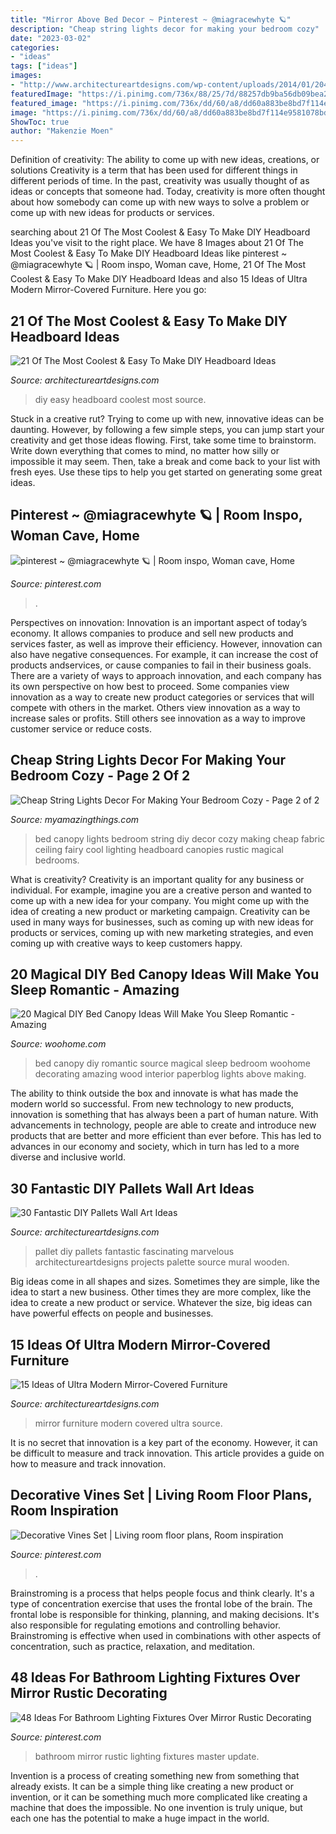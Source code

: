 ```yaml
---
title: "Mirror Above Bed Decor ~ Pinterest ~ @miagracewhyte 🪐"
description: "Cheap string lights decor for making your bedroom cozy"
date: "2023-03-02"
categories:
- "ideas"
tags: ["ideas"]
images:
- "http://www.architectureartdesigns.com/wp-content/uploads/2014/01/204-630x839.jpg"
featuredImage: "https://i.pinimg.com/736x/88/25/7d/88257db9ba56db09bea2ad09adc10648.jpg"
featured_image: "https://i.pinimg.com/736x/dd/60/a8/dd60a883be8bd7f114e9581078bd28c5.jpg"
image: "https://i.pinimg.com/736x/dd/60/a8/dd60a883be8bd7f114e9581078bd28c5.jpg"
ShowToc: true
author: "Makenzie Moen"
---
```



Definition of creativity: The ability to come up with new ideas, creations, or solutions
Creativity is a term that has been used for different things in different periods of time. In the past, creativity was usually thought of as ideas or concepts that someone had. Today, creativity is more often thought about how somebody can come up with new ways to solve a problem or come up with new ideas for products or services.

	

		
searching about 21 Of The Most Coolest &amp; Easy To Make DIY Headboard Ideas you've visit to the right place. We have 8 Images about 21 Of The Most Coolest &amp; Easy To Make DIY Headboard Ideas like pinterest ~ @miagracewhyte 🪐 | Room inspo, Woman cave, Home, 21 Of The Most Coolest &amp; Easy To Make DIY Headboard Ideas and also 15 Ideas of Ultra Modern Mirror-Covered Furniture. Here you go:
		
    
## 21 Of The Most Coolest &amp; Easy To Make DIY Headboard Ideas

<img loading=lazy src="https://www.architectureartdesigns.com/wp-content/uploads/2015/03/183.jpg" onerror="this.onerror=null;this.src='https://tse2.mm.bing.net/th?id=OIP.4enN9J3BC73z2Ai5t6QrxAHaFj&amp;pid=15.1';" alt="21 Of The Most Coolest &amp; Easy To Make DIY Headboard Ideas">

_Source: architectureartdesigns.com_

>diy easy headboard coolest most source. 

	

Stuck in a creative rut? Trying to come up with new, innovative ideas can be daunting. However, by following a few simple steps, you can jump start your creativity and get those ideas flowing. First, take some time to brainstorm. Write down everything that comes to mind, no matter how silly or impossible it may seem. Then, take a break and come back to your list with fresh eyes. Use these tips to help you get started on generating some great ideas.

    
## Pinterest ~ @miagracewhyte 🪐 | Room Inspo, Woman Cave, Home

<img loading=lazy src="https://i.pinimg.com/736x/dd/60/a8/dd60a883be8bd7f114e9581078bd28c5.jpg" onerror="this.onerror=null;this.src='https://tse1.mm.bing.net/th?id=OIP.ghI81FMe6_LKMvquZ1-McgHaJ3&amp;pid=15.1';" alt="pinterest ~ @miagracewhyte 🪐 | Room inspo, Woman cave, Home">

_Source: pinterest.com_

>. 

	

Perspectives on innovation:
Innovation is an important aspect of today’s economy. It allows companies to produce and sell new products and services faster, as well as improve their efficiency. However, innovation can also have negative consequences. For example, it can increase the cost of products andservices, or cause companies to fail in their business goals. There are a variety of ways to approach innovation, and each company has its own perspective on how best to proceed. Some companies view innovation as a way to create new product categories or services that will compete with others in the market. Others view innovation as a way to increase sales or profits. Still others see innovation as a way to improve customer service or reduce costs.

    
## Cheap String Lights Decor For Making Your Bedroom Cozy - Page 2 Of 2

<img loading=lazy src="http://myamazingthings.com/wp-content/uploads/2017/08/string-lights-bedroom-8.jpg" onerror="this.onerror=null;this.src='https://tse3.mm.bing.net/th?id=OIP.PrOhO6vfrdCw0cheE1EquQHaHa&amp;pid=15.1';" alt="Cheap String Lights Decor For Making Your Bedroom Cozy - Page 2 of 2">

_Source: myamazingthings.com_

>bed canopy lights bedroom string diy decor cozy making cheap fabric ceiling fairy cool lighting headboard canopies rustic magical bedrooms. 

	

What is creativity?
Creativity is an important quality for any business or individual. For example, imagine you are a creative person and wanted to come up with a new idea for your company. You might come up with the idea of creating a new product or marketing campaign. Creativity can be used in many ways for businesses, such as coming up with new ideas for products or services, coming up with new marketing strategies, and even coming up with creative ways to keep customers happy.

    
## 20 Magical DIY Bed Canopy Ideas Will Make You Sleep Romantic - Amazing

<img loading=lazy src="http://www.woohome.com/wp-content/uploads/2015/07/diy-bed-canopy-woohome-11.jpg" onerror="this.onerror=null;this.src='https://tse1.mm.bing.net/th?id=OIP.FZB2nXjLbgdkWaOOh5AVIAHaLG&amp;pid=15.1';" alt="20 Magical DIY Bed Canopy Ideas Will Make You Sleep Romantic - Amazing">

_Source: woohome.com_

>bed canopy diy romantic source magical sleep bedroom woohome decorating amazing wood interior paperblog lights above making. 

	

The ability to think outside the box and innovate is what has made the modern world so successful. From new technology to new products, innovation is something that has always been a part of human nature. With advancements in technology, people are able to create and introduce new products that are better and more efficient than ever before. This has led to advances in our economy and society, which in turn has led to a more diverse and inclusive world.

    
## 30 Fantastic DIY Pallets Wall Art Ideas

<img loading=lazy src="http://www.architectureartdesigns.com/wp-content/uploads/2014/01/204-630x839.jpg" onerror="this.onerror=null;this.src='https://tse3.mm.bing.net/th?id=OIP.e84vu8jR0NRb-nMPZqlBcwHaJ3&amp;pid=15.1';" alt="30 Fantastic DIY Pallets Wall Art Ideas">

_Source: architectureartdesigns.com_

>pallet diy pallets fantastic fascinating marvelous architectureartdesigns projects palette source mural wooden. 

	

Big ideas come in all shapes and sizes. Sometimes they are simple, like the idea to start a new business. Other times they are more complex, like the idea to create a new product or service. Whatever the size, big ideas can have powerful effects on people and businesses.

    
## 15 Ideas Of Ultra Modern Mirror-Covered Furniture

<img loading=lazy src="https://www.architectureartdesigns.com/wp-content/uploads/2013/07/glamfurniture._com_catalog.php_-630x630.jpg" onerror="this.onerror=null;this.src='https://tse3.mm.bing.net/th?id=OIP.CAVxgYPfQy7vx_uanQ_gBgHaHa&amp;pid=15.1';" alt="15 Ideas of Ultra Modern Mirror-Covered Furniture">

_Source: architectureartdesigns.com_

>mirror furniture modern covered ultra source. 

	

It is no secret that innovation is a key part of the economy. However, it can be difficult to measure and track innovation. This article provides a guide on how to measure and track innovation.

    
## Decorative Vines Set | Living Room Floor Plans, Room Inspiration

<img loading=lazy src="https://i.pinimg.com/736x/88/25/7d/88257db9ba56db09bea2ad09adc10648.jpg" onerror="this.onerror=null;this.src='https://tse1.mm.bing.net/th?id=OIP.o_Jot7FW0swviOq2DvegsgHaJ4&amp;pid=15.1';" alt="Decorative Vines Set | Living room floor plans, Room inspiration">

_Source: pinterest.com_

>. 

	

Brainstroming is a process that helps people focus and think clearly. It's a type of concentration exercise that uses the frontal lobe of the brain. The frontal lobe is responsible for thinking, planning, and making decisions. It's also responsible for regulating emotions and controlling behavior. Brainstroming is effective when used in combinations with other aspects of concentration, such as practice, relaxation, and meditation.

    
## 48 Ideas For Bathroom Lighting Fixtures Over Mirror Rustic Decorating

<img loading=lazy src="https://i.pinimg.com/736x/33/df/a4/33dfa4689712c23bc87fe23e3f105bff.jpg" onerror="this.onerror=null;this.src='https://tse1.mm.bing.net/th?id=OIP.2XkYjeNmCyD2lgoxeSq9TwAAAA&amp;pid=15.1';" alt="48 Ideas For Bathroom Lighting Fixtures Over Mirror Rustic Decorating">

_Source: pinterest.com_

>bathroom mirror rustic lighting fixtures master update. 

	

Invention is a process of creating something new from something that already exists. It can be a simple thing like creating a new product or invention, or it can be something much more complicated like creating a machine that does the impossible. No one invention is truly unique, but each one has the potential to make a huge impact in the world.

